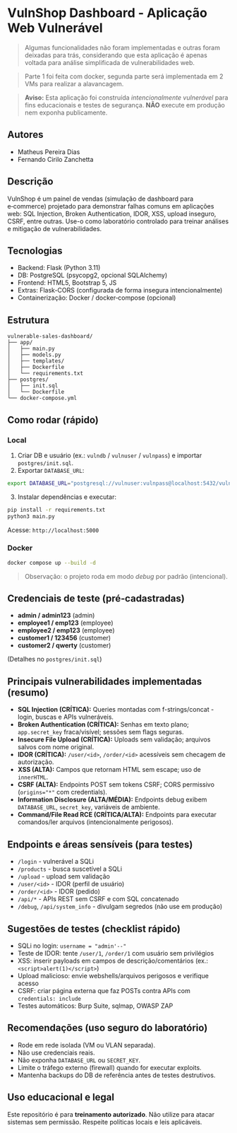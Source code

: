 # VulnShop Dashboard - Aplicação Web Vulnerável

> Algumas funcionalidades não foram implementadas e outras foram deixadas para trás, considerando que esta aplicação é apenas voltada para análise simplificada de vulnerabilidades web.

> Parte 1 foi feita com docker, segunda parte será implementada em 2 VMs para realizar a alavancagem.

> **Aviso:** Esta aplicação foi construída *intencionalmente vulnerável* para fins educacionais e testes de segurança. **NÃO** execute em produção nem exponha publicamente.

## Autores

- Matheus Pereira Dias
- Fernando Cirilo Zanchetta

## Descrição
VulnShop é um painel de vendas (simulação de dashboard para e‑commerce) projetado para demonstrar falhas comuns em aplicações web: SQL Injection, Broken Authentication, IDOR, XSS, upload inseguro, CSRF, entre outras. Use-o como laboratório controlado para treinar análises e mitigação de vulnerabilidades.

## Tecnologias
- Backend: Flask (Python 3.11)
- DB: PostgreSQL (psycopg2, opcional SQLAlchemy)
- Frontend: HTML5, Bootstrap 5, JS
- Extras: Flask-CORS (configurada de forma insegura intencionalmente)
- Containerização: Docker / docker‑compose (opcional)

## Estrutura
```
vulnerable-sales-dashboard/
├── app/
│   ├── main.py
│   ├── models.py
│   ├── templates/
│   ├── Dockerfile
│   └── requirements.txt
├── postgres/
│   ├── init.sql
│   └── Dockerfile
└── docker-compose.yml
```

## Como rodar (rápido)

### Local
1. Criar DB e usuário (ex.: `vulndb` / `vulnuser` / `vulnpass`) e importar `postgres/init.sql`.
2. Exportar `DATABASE_URL`:
```bash
export DATABASE_URL="postgresql://vulnuser:vulnpass@localhost:5432/vulndb"
```
3. Instalar dependências e executar:
```bash
pip install -r requirements.txt
python3 main.py
```
Acesse: `http://localhost:5000`

### Docker
```bash
docker compose up --build -d
```

> Observação: o projeto roda em modo *debug* por padrão (intencional).

## Credenciais de teste (pré‑cadastradas)
- **admin / admin123** (admin)
- **employee1 / emp123** (employee)
- **employee2 / emp123** (employee)
- **customer1 / 123456** (customer)
- **customer2 / qwerty** (customer)

(Detalhes no `postgres/init.sql`)

## Principais vulnerabilidades implementadas (resumo)
- **SQL Injection (CRÍTICA):** Queries montadas com f-strings/concat - login, buscas e APIs vulneráveis.
- **Broken Authentication (CRÍTICA):** Senhas em texto plano; `app.secret_key` fraca/visível; sessões sem flags seguras.
- **Insecure File Upload (CRÍTICA):** Uploads sem validação; arquivos salvos com nome original.
- **IDOR (CRÍTICA):** `/user/<id>`, `/order/<id>` acessíveis sem checagem de autorização.
- **XSS (ALTA):** Campos que retornam HTML sem escape; uso de `innerHTML`.
- **CSRF (ALTA):** Endpoints POST sem tokens CSRF; CORS permissivo (`origins="*"` com credentials).
- **Information Disclosure (ALTA/MÉDIA):** Endpoints debug exibem `DATABASE_URL`, `secret_key`, variáveis de ambiente.
- **Command/File Read RCE (CRÍTICA/ALTA):** Endpoints para executar comandos/ler arquivos (intencionalmente perigosos).

## Endpoints e áreas sensíveis (para testes)
- `/login` - vulnerável a SQLi
- `/products` - busca suscetível a SQLi
- `/upload` - upload sem validação
- `/user/<id>` - IDOR (perfil de usuário)
- `/order/<id>` - IDOR (pedido)
- `/api/*` - APIs REST sem CSRF e com SQL concatenado
- `/debug`, `/api/system_info` - divulgam segredos (não use em produção)

## Sugestões de testes (checklist rápido)
- SQLi no login: `username = "admin'--"`
- Teste de IDOR: tente `/user/1`, `/order/1` com usuário sem privilégios
- XSS: inserir payloads em campos de descrição/comentários (ex.: `<script>alert(1)</script>`)
- Upload malicioso: envie webshells/arquivos perigosos e verifique acesso
- CSRF: criar página externa que faz POSTs contra APIs com `credentials: include`
- Testes automáticos: Burp Suite, sqlmap, OWASP ZAP

## Recomendações (uso seguro do laboratório)
- Rode em rede isolada (VM ou VLAN separada).
- Não use credenciais reais.
- Não exponha `DATABASE_URL` ou `SECRET_KEY`.
- Limite o tráfego externo (firewall) quando for executar exploits.
- Mantenha backups do DB de referência antes de testes destrutivos.

## Uso educacional e legal
Este repositório é para **treinamento autorizado**. Não utilize para atacar sistemas sem permissão. Respeite políticas locais e leis aplicáveis.
